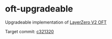 # oft-upgradeable
Upgradeable implementation of [LayerZero V2 OFT](https://github.com/LayerZero-Labs/LayerZero-v2/tree/main/oapp/contracts/oft)

Target commit: [c321320](https://github.com/LayerZero-Labs/LayerZero-v2/commit/c3213200dfe8fabbf7d92c685590d34e6e70da43)
